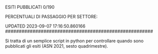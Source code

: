 ESITI PUBBLICATI 0/190 

PERCENTUALI DI PASSAGGIO PER SETTORE:

UPDATED 2023-09-07 17:16:50.860166
###################################################### 

Si tratta di un semplice script in python per controllare quando sono pubblicati gli esiti (ASN 2021, sesto quadrimestre).

